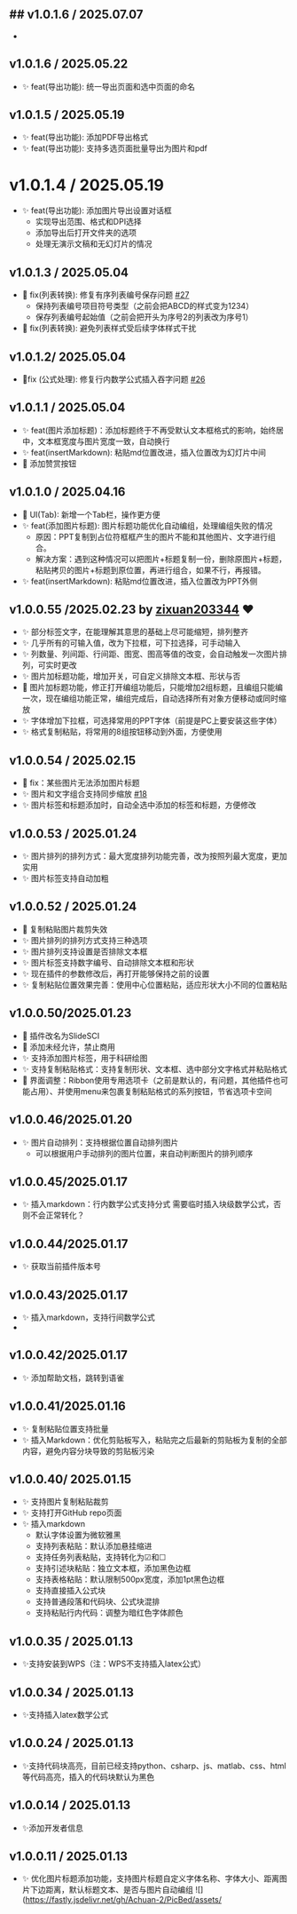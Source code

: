 ## ## v1.0.1.6 / 2025.07.07
- 

## v1.0.1.6 / 2025.05.22

- ✨ feat(导出功能): 统一导出页面和选中页面的命名


## v1.0.1.5 / 2025.05.19
- ✨ feat(导出功能): 添加PDF导出格式
- ✨ feat(导出功能): 支持多选页面批量导出为图片和pdf


# v1.0.1.4 / 2025.05.19
- ✨ feat(导出功能): 添加图片导出设置对话框
  - 实现导出范围、格式和DPI选择
  - 添加导出后打开文件夹的选项
  - 处理无演示文稿和无幻灯片的情况


## v1.0.1.3 / 2025.05.04
- 🐛 fix(列表转换): 修复有序列表编号保存问题 [#27](https://github.com/Achuan-2/my_ppt_plugin/issues/27)
  - 保持列表编号项目符号类型（之前会把ABCD的样式变为1234）
  - 保存列表编号起始值（之前会把开头为序号2的列表改为序号1）
- 🐛 fix(列表转换): 避免列表样式受后续字体样式干扰

## v1.0.1.2/ 2025.05.04
- 🐛fix (公式处理): 修复行内数学公式插入吞字问题 [#26](https://github.com/Achuan-2/my_ppt_plugin/issues/26)

## v1.0.1.1 / 2025.05.04

- ✨ feat(图片添加标题)：添加标题终于不再受默认文本框格式的影响，始终居中，文本框宽度与图片宽度一致，自动换行
- ✨ feat(insertMarkdown): 粘贴md位置改进，插入位置改为幻灯片中间
- 📝 添加赞赏按钮


## v1.0.1.0 / 2025.04.16 
- 💄 UI(Tab): 新增一个Tab栏，操作更方便
- ✨ feat(添加图片标题): 图片标题功能优化自动编组，处理编组失败的情况
    - 原因：PPT复制到占位符框框产生的图片不能和其他图片、文字进行组合。
    - 解决方案：遇到这种情况可以把图片+标题复制一份，删除原图片+标题，粘贴拷贝的图片+标题到原位置，再进行组合，如果不行，再报错。
- ✨ feat(insertMarkdown): 粘贴md位置改进，插入位置改为PPT外侧


## v1.0.0.55 /2025.02.23 by [zixuan203344](https://github.com/zixuan203344) ❤
- ✨ 部分标签文字，在能理解其意思的基础上尽可能缩短，排列整齐
- ✨ 几乎所有的可输入值，改为下拉框，可下拉选择，可手动输入
- ✨ 列数量、列间距、行间距、图宽、图高等值的改变，会自动触发一次图片排列，可实时更改
- ✨ 图片加标题功能，增加开关，可自定义排除文本框、形状与否
- 🐛 图片加标题功能，修正打开编组功能后，只能增加2组标题，且编组只能编一次，现在编组功能正常，编组完成后，自动选择所有对象方便移动或同时缩放
- ✨ 字体增加下拉框，可选择常用的PPT字体（前提是PC上要安装这些字体）
- ✨ 格式复制粘贴，将常用的8组按钮移动到外面，方便使用

## v1.0.0.54 / 2025.02.15
- 🐛 fix：某些图片无法添加图片标题
- ✨ 图片和文字组合支持同步缩放 [#18](https://github.com/Achuan-2/my_ppt_plugin/issues/18)
- ✨ 图片标签和标题添加时，自动全选中添加的标签和标题，方便修改

## v1.0.0.53 / 2025.01.24

- ✨ 图片排列的排列方式：最大宽度排列功能完善，改为按照列最大宽度，更加实用
- ✨ 图片标签支持自动加粗

## v1.0.0.52 / 2025.01.24

- 🐛 复制粘贴图片裁剪失效
- ✨ 图片排列的排列方式支持三种选项
- ✨ 图片排列支持设置是否排除文本框
- ✨ 图片标签支持数字编号、自动排除文本框和形状
- ✨ 现在插件的参数修改后，再打开能够保持之前的设置
- ✨ 复制粘贴位置效果完善：使用中心位置粘贴，适应形状大小不同的位置粘贴


## v1.0.0.50/2025.01.23

- 🎨 插件改名为SlideSCI
- 📝 添加未经允许，禁止商用
- ✨ 支持添加图片标签，用于科研绘图
- ✨ 支持复制粘贴格式：支持复制形状、文本框、选中部分文字格式并粘贴格式
- 💄 界面调整：Ribbon使用专用选项卡（之前是默认的，有问题，其他插件也可能占用）、并使用menu来包裹复制粘贴格式的系列按钮，节省选项卡空间

## v1.0.0.46/2025.01.20

- ✨ 图片自动排列：支持根据位置自动排列图片
  - 可以根据用户手动排列的图片位置，来自动判断图片的排列顺序

## v1.0.0.45/2025.01.17

- ✨ 插入markdown：行内数学公式支持分式
    需要临时插入块级数学公式，否则不会正常转化？

## v1.0.0.44/2025.01.17

- ✨ 获取当前插件版本号



## v1.0.0.43/2025.01.17

- ✨ 插入markdown，支持行间数学公式
- 

## v1.0.0.42/2025.01.17

- ✨ 添加帮助文档，跳转到语雀

## v1.0.0.41/2025.01.16
- ✨ 复制粘贴位置支持批量
- ✨ 插入Markdown：优化剪贴板写入，粘贴完之后最新的剪贴板为复制的全部内容，避免内容分块导致的剪贴板污染



## v1.0.0.40/ 2025.01.15
- ✨ 支持图片复制粘贴裁剪
- ✨ 支持打开GitHub repo页面
- ✨ 插入markdown
  - 默认字体设置为微软雅黑
  - 支持列表粘贴：默认添加悬挂缩进
  - 支持任务列表粘贴，支持转化为☑和☐
  - 支持引述块粘贴：独立文本框，添加黑色边框
  - 支持表格粘贴：默认限制500px宽度，添加1pt黑色边框
  - 支持直接插入公式块
  - 支持普通段落和代码块、公式块混排
  - 支持粘贴行内代码：调整为暗红色字体颜色


## v1.0.0.35 / 2025.01.13
- ✨支持安装到WPS（注：WPS不支持插入latex公式）

## v1.0.0.34 / 2025.01.13
- ✨支持插入latex数学公式

## v1.0.0.24 / 2025.01.13
- ✨支持代码块高亮，目前已经支持python、csharp、js、matlab、css、html等代码高亮，插入的代码块默认为黑色

##  v1.0.0.14 / 2025.01.13
- ✨添加开发者信息

## v1.0.0.11 / 2025.01.13

- ✨ 优化图片标题添加功能，支持图片标题自定义字体名称、字体大小、距离图片下边距离，默认标题文本、是否与图片自动编组
   ![](https://fastly.jsdelivr.net/gh/Achuan-2/PicBed/assets/
